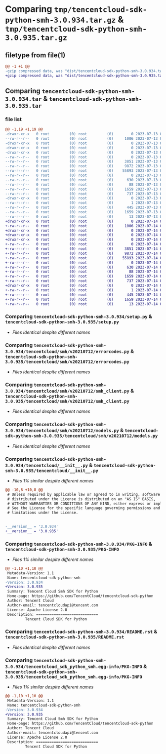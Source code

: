 # Comparing `tmp/tencentcloud-sdk-python-smh-3.0.934.tar.gz` & `tmp/tencentcloud-sdk-python-smh-3.0.935.tar.gz`

## filetype from file(1)

```diff
@@ -1 +1 @@
-gzip compressed data, was "dist/tencentcloud-sdk-python-smh-3.0.934.tar", last modified: Thu Jul 13 00:32:05 2023, max compression
+gzip compressed data, was "dist/tencentcloud-sdk-python-smh-3.0.935.tar", last modified: Fri Jul 14 00:36:57 2023, max compression
```

## Comparing `tencentcloud-sdk-python-smh-3.0.934.tar` & `tencentcloud-sdk-python-smh-3.0.935.tar`

### file list

```diff
@@ -1,19 +1,19 @@
-drwxr-xr-x   0 root         (0) root         (0)        0 2023-07-13 00:32:05.000000 tencentcloud-sdk-python-smh-3.0.934/
--rw-r--r--   0 root         (0) root         (0)     1006 2023-07-13 00:32:05.000000 tencentcloud-sdk-python-smh-3.0.934/setup.py
-drwxr-xr-x   0 root         (0) root         (0)        0 2023-07-13 00:32:05.000000 tencentcloud-sdk-python-smh-3.0.934/tencentcloud/
-drwxr-xr-x   0 root         (0) root         (0)        0 2023-07-13 00:32:05.000000 tencentcloud-sdk-python-smh-3.0.934/tencentcloud/smh/
-drwxr-xr-x   0 root         (0) root         (0)        0 2023-07-13 00:32:05.000000 tencentcloud-sdk-python-smh-3.0.934/tencentcloud/smh/v20210712/
--rw-r--r--   0 root         (0) root         (0)        0 2023-07-13 00:32:05.000000 tencentcloud-sdk-python-smh-3.0.934/tencentcloud/smh/v20210712/__init__.py
--rw-r--r--   0 root         (0) root         (0)     3851 2023-07-13 00:32:05.000000 tencentcloud-sdk-python-smh-3.0.934/tencentcloud/smh/v20210712/errorcodes.py
--rw-r--r--   0 root         (0) root         (0)     9872 2023-07-13 00:32:05.000000 tencentcloud-sdk-python-smh-3.0.934/tencentcloud/smh/v20210712/smh_client.py
--rw-r--r--   0 root         (0) root         (0)    55893 2023-07-13 00:32:05.000000 tencentcloud-sdk-python-smh-3.0.934/tencentcloud/smh/v20210712/models.py
--rw-r--r--   0 root         (0) root         (0)        0 2023-07-13 00:32:05.000000 tencentcloud-sdk-python-smh-3.0.934/tencentcloud/smh/__init__.py
--rw-r--r--   0 root         (0) root         (0)      630 2023-07-13 00:32:05.000000 tencentcloud-sdk-python-smh-3.0.934/tencentcloud/__init__.py
--rw-r--r--   0 root         (0) root         (0)       88 2023-07-13 00:32:05.000000 tencentcloud-sdk-python-smh-3.0.934/setup.cfg
--rw-r--r--   0 root         (0) root         (0)     1659 2023-07-13 00:32:05.000000 tencentcloud-sdk-python-smh-3.0.934/PKG-INFO
--rw-r--r--   0 root         (0) root         (0)      737 2023-07-13 00:32:05.000000 tencentcloud-sdk-python-smh-3.0.934/README.rst
-drwxr-xr-x   0 root         (0) root         (0)        0 2023-07-13 00:32:05.000000 tencentcloud-sdk-python-smh-3.0.934/tencentcloud_sdk_python_smh.egg-info/
--rw-r--r--   0 root         (0) root         (0)        1 2023-07-13 00:32:05.000000 tencentcloud-sdk-python-smh-3.0.934/tencentcloud_sdk_python_smh.egg-info/dependency_links.txt
--rw-r--r--   0 root         (0) root         (0)      445 2023-07-13 00:32:05.000000 tencentcloud-sdk-python-smh-3.0.934/tencentcloud_sdk_python_smh.egg-info/SOURCES.txt
--rw-r--r--   0 root         (0) root         (0)     1659 2023-07-13 00:32:05.000000 tencentcloud-sdk-python-smh-3.0.934/tencentcloud_sdk_python_smh.egg-info/PKG-INFO
--rw-r--r--   0 root         (0) root         (0)       13 2023-07-13 00:32:05.000000 tencentcloud-sdk-python-smh-3.0.934/tencentcloud_sdk_python_smh.egg-info/top_level.txt
+drwxr-xr-x   0 root         (0) root         (0)        0 2023-07-14 00:36:57.000000 tencentcloud-sdk-python-smh-3.0.935/
+-rw-r--r--   0 root         (0) root         (0)     1006 2023-07-14 00:36:57.000000 tencentcloud-sdk-python-smh-3.0.935/setup.py
+drwxr-xr-x   0 root         (0) root         (0)        0 2023-07-14 00:36:57.000000 tencentcloud-sdk-python-smh-3.0.935/tencentcloud/
+drwxr-xr-x   0 root         (0) root         (0)        0 2023-07-14 00:36:57.000000 tencentcloud-sdk-python-smh-3.0.935/tencentcloud/smh/
+drwxr-xr-x   0 root         (0) root         (0)        0 2023-07-14 00:36:57.000000 tencentcloud-sdk-python-smh-3.0.935/tencentcloud/smh/v20210712/
+-rw-r--r--   0 root         (0) root         (0)        0 2023-07-14 00:36:57.000000 tencentcloud-sdk-python-smh-3.0.935/tencentcloud/smh/v20210712/__init__.py
+-rw-r--r--   0 root         (0) root         (0)     3851 2023-07-14 00:36:57.000000 tencentcloud-sdk-python-smh-3.0.935/tencentcloud/smh/v20210712/errorcodes.py
+-rw-r--r--   0 root         (0) root         (0)     9872 2023-07-14 00:36:57.000000 tencentcloud-sdk-python-smh-3.0.935/tencentcloud/smh/v20210712/smh_client.py
+-rw-r--r--   0 root         (0) root         (0)    55893 2023-07-14 00:36:57.000000 tencentcloud-sdk-python-smh-3.0.935/tencentcloud/smh/v20210712/models.py
+-rw-r--r--   0 root         (0) root         (0)        0 2023-07-14 00:36:57.000000 tencentcloud-sdk-python-smh-3.0.935/tencentcloud/smh/__init__.py
+-rw-r--r--   0 root         (0) root         (0)      630 2023-07-14 00:36:57.000000 tencentcloud-sdk-python-smh-3.0.935/tencentcloud/__init__.py
+-rw-r--r--   0 root         (0) root         (0)       88 2023-07-14 00:36:57.000000 tencentcloud-sdk-python-smh-3.0.935/setup.cfg
+-rw-r--r--   0 root         (0) root         (0)     1659 2023-07-14 00:36:57.000000 tencentcloud-sdk-python-smh-3.0.935/PKG-INFO
+-rw-r--r--   0 root         (0) root         (0)      737 2023-07-14 00:36:57.000000 tencentcloud-sdk-python-smh-3.0.935/README.rst
+drwxr-xr-x   0 root         (0) root         (0)        0 2023-07-14 00:36:57.000000 tencentcloud-sdk-python-smh-3.0.935/tencentcloud_sdk_python_smh.egg-info/
+-rw-r--r--   0 root         (0) root         (0)        1 2023-07-14 00:36:57.000000 tencentcloud-sdk-python-smh-3.0.935/tencentcloud_sdk_python_smh.egg-info/dependency_links.txt
+-rw-r--r--   0 root         (0) root         (0)      445 2023-07-14 00:36:57.000000 tencentcloud-sdk-python-smh-3.0.935/tencentcloud_sdk_python_smh.egg-info/SOURCES.txt
+-rw-r--r--   0 root         (0) root         (0)     1659 2023-07-14 00:36:57.000000 tencentcloud-sdk-python-smh-3.0.935/tencentcloud_sdk_python_smh.egg-info/PKG-INFO
+-rw-r--r--   0 root         (0) root         (0)       13 2023-07-14 00:36:57.000000 tencentcloud-sdk-python-smh-3.0.935/tencentcloud_sdk_python_smh.egg-info/top_level.txt
```

### Comparing `tencentcloud-sdk-python-smh-3.0.934/setup.py` & `tencentcloud-sdk-python-smh-3.0.935/setup.py`

 * *Files identical despite different names*

### Comparing `tencentcloud-sdk-python-smh-3.0.934/tencentcloud/smh/v20210712/errorcodes.py` & `tencentcloud-sdk-python-smh-3.0.935/tencentcloud/smh/v20210712/errorcodes.py`

 * *Files identical despite different names*

### Comparing `tencentcloud-sdk-python-smh-3.0.934/tencentcloud/smh/v20210712/smh_client.py` & `tencentcloud-sdk-python-smh-3.0.935/tencentcloud/smh/v20210712/smh_client.py`

 * *Files identical despite different names*

### Comparing `tencentcloud-sdk-python-smh-3.0.934/tencentcloud/smh/v20210712/models.py` & `tencentcloud-sdk-python-smh-3.0.935/tencentcloud/smh/v20210712/models.py`

 * *Files identical despite different names*

### Comparing `tencentcloud-sdk-python-smh-3.0.934/tencentcloud/__init__.py` & `tencentcloud-sdk-python-smh-3.0.935/tencentcloud/__init__.py`

 * *Files 1% similar despite different names*

```diff
@@ -10,8 +10,8 @@
 # Unless required by applicable law or agreed to in writing, software
 # distributed under the License is distributed on an "AS IS" BASIS,
 # WITHOUT WARRANTIES OR CONDITIONS OF ANY KIND, either express or implied.
 # See the License for the specific language governing permissions and
 # limitations under the License.
 
 
-__version__ = '3.0.934'
+__version__ = '3.0.935'
```

### Comparing `tencentcloud-sdk-python-smh-3.0.934/PKG-INFO` & `tencentcloud-sdk-python-smh-3.0.935/PKG-INFO`

 * *Files 1% similar despite different names*

```diff
@@ -1,10 +1,10 @@
 Metadata-Version: 1.1
 Name: tencentcloud-sdk-python-smh
-Version: 3.0.934
+Version: 3.0.935
 Summary: Tencent Cloud Smh SDK for Python
 Home-page: https://github.com/TencentCloud/tencentcloud-sdk-python
 Author: Tencent Cloud
 Author-email: tencentcloudapi@tencent.com
 License: Apache License 2.0
 Description: ============================
         Tencent Cloud SDK for Python
```

### Comparing `tencentcloud-sdk-python-smh-3.0.934/README.rst` & `tencentcloud-sdk-python-smh-3.0.935/README.rst`

 * *Files identical despite different names*

### Comparing `tencentcloud-sdk-python-smh-3.0.934/tencentcloud_sdk_python_smh.egg-info/PKG-INFO` & `tencentcloud-sdk-python-smh-3.0.935/tencentcloud_sdk_python_smh.egg-info/PKG-INFO`

 * *Files 1% similar despite different names*

```diff
@@ -1,10 +1,10 @@
 Metadata-Version: 1.1
 Name: tencentcloud-sdk-python-smh
-Version: 3.0.934
+Version: 3.0.935
 Summary: Tencent Cloud Smh SDK for Python
 Home-page: https://github.com/TencentCloud/tencentcloud-sdk-python
 Author: Tencent Cloud
 Author-email: tencentcloudapi@tencent.com
 License: Apache License 2.0
 Description: ============================
         Tencent Cloud SDK for Python
```

